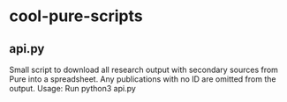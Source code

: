 # cool-pure-scripts

## api.py
Small script to download all research output with secondary sources from Pure into a spreadsheet. Any publications with no ID are omitted from the output.
Usage: Run python3 api.py
